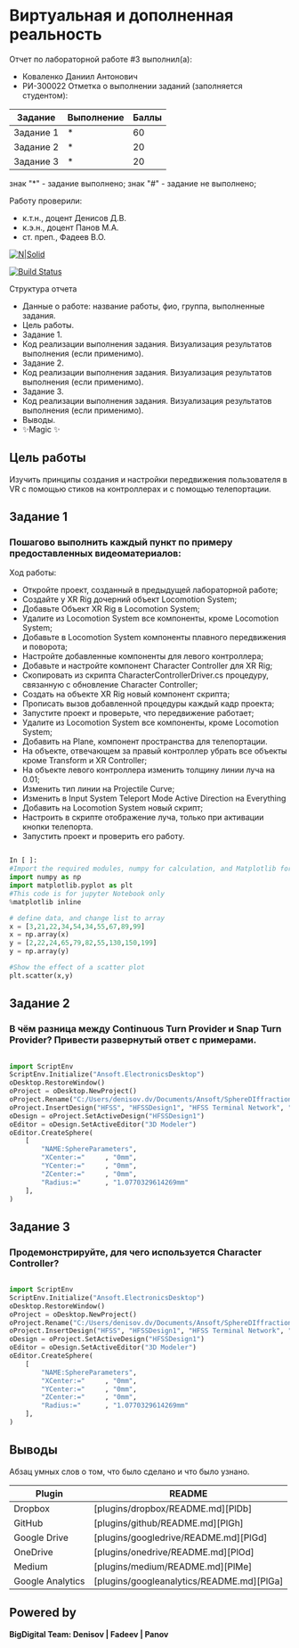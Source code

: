 # Виртуальная и дополненная реальность
Отчет по лабораторной работе #3 выполнил(а):
- Коваленко Даниил Антонович 
- РИ-300022
Отметка о выполнении заданий (заполняется студентом):

| Задание | Выполнение | Баллы |
| ------ | ------ | ------ |
| Задание 1 | * | 60 |
| Задание 2 | * | 20 |
| Задание 3 | * | 20 |

знак "*" - задание выполнено; знак "#" - задание не выполнено;

Работу проверили:
- к.т.н., доцент Денисов Д.В.
- к.э.н., доцент Панов М.А.
- ст. преп., Фадеев В.О.

[![N|Solid](https://cldup.com/dTxpPi9lDf.thumb.png)](https://nodesource.com/products/nsolid)

[![Build Status](https://travis-ci.org/joemccann/dillinger.svg?branch=master)](https://travis-ci.org/joemccann/dillinger)

Структура отчета

- Данные о работе: название работы, фио, группа, выполненные задания.
- Цель работы.
- Задание 1.
- Код реализации выполнения задания. Визуализация результатов выполнения (если применимо).
- Задание 2.
- Код реализации выполнения задания. Визуализация результатов выполнения (если применимо).
- Задание 3.
- Код реализации выполнения задания. Визуализация результатов выполнения (если применимо).
- Выводы.
- ✨Magic ✨

## Цель работы
Изучить принципы создания и настройки передвижения пользователя в VR с помощью стиков на контроллерах и с помощью телепортации.

## Задание 1
### Пошагово выполнить каждый пункт по примеру предоставленных видеоматериалов:
Ход работы:
- Откройте проект, созданный в предыдущей лабораторной работе;
- Создайте у XR Rig дочерний объект Locomotion System;
- Добавьте Объект XR Rig в Locomotion System;
- Удалите из Locomotion System все компоненты, кроме Locomotion System;
- Добавьте в Locomotion System компоненты плавного передвижения и поворота;
- Настройте добавленные компоненты для левого контроллера;
- Добавьте и настройте компонент Character Controller для XR Rig;
- Скопировать из скрипта CharacterControllerDriver.cs процедуру, связанную с обновление Character Controller;
- Создать на объекте XR Rig новый компонент скрипта;
- Прописать вызов добавленной процедуры каждый кадр проекта;  
- Запустите проект и проверьте, что передвижение работает;
- Удалите из Locomotion System все компоненты, кроме Locomotion System;
- Добавить на Plane, компонент пространства для телепортации.
- На объекте, отвечающем за правый контроллер убрать все объекты кроме Transform и XR Controller;
- На объекте левого контроллера изменить толщину линии луча на 0.01;
- Изменить тип линии на Projectile Curve;
- Изменить в Input System Teleport Mode Active Direction на Everything
- Добавить на Locomotion System новый скрипт;
- Настроить в скрипте отображение луча, только при активации кнопки телепорта.
- Запустить проект и проверить его работу.
```py

In [ ]:
#Import the required modules, numpy for calculation, and Matplotlib for drawing
import numpy as np
import matplotlib.pyplot as plt
#This code is for jupyter Notebook only
%matplotlib inline

# define data, and change list to array
x = [3,21,22,34,54,34,55,67,89,99]
x = np.array(x)
y = [2,22,24,65,79,82,55,130,150,199]
y = np.array(y)

#Show the effect of a scatter plot
plt.scatter(x,y)

```



## Задание 2
### В чём разница между Continuous Turn Provider и Snap Turn Provider? Привести развернутый ответ с примерами.



```py

import ScriptEnv
ScriptEnv.Initialize("Ansoft.ElectronicsDesktop")
oDesktop.RestoreWindow()
oProject = oDesktop.NewProject()
oProject.Rename("C:/Users/denisov.dv/Documents/Ansoft/SphereDIffraction.aedt", True)
oProject.InsertDesign("HFSS", "HFSSDesign1", "HFSS Terminal Network", "")
oDesign = oProject.SetActiveDesign("HFSSDesign1")
oEditor = oDesign.SetActiveEditor("3D Modeler")
oEditor.CreateSphere(
	[
		"NAME:SphereParameters",
		"XCenter:="		, "0mm",
		"YCenter:="		, "0mm",
		"ZCenter:="		, "0mm",
		"Radius:="		, "1.0770329614269mm"
	], 
)

```

## Задание 3
### Продемонстрируйте, для чего используется Character Controller?



```py

import ScriptEnv
ScriptEnv.Initialize("Ansoft.ElectronicsDesktop")
oDesktop.RestoreWindow()
oProject = oDesktop.NewProject()
oProject.Rename("C:/Users/denisov.dv/Documents/Ansoft/SphereDIffraction.aedt", True)
oProject.InsertDesign("HFSS", "HFSSDesign1", "HFSS Terminal Network", "")
oDesign = oProject.SetActiveDesign("HFSSDesign1")
oEditor = oDesign.SetActiveEditor("3D Modeler")
oEditor.CreateSphere(
	[
		"NAME:SphereParameters",
		"XCenter:="		, "0mm",
		"YCenter:="		, "0mm",
		"ZCenter:="		, "0mm",
		"Radius:="		, "1.0770329614269mm"
	], 
)

```

## Выводы

Абзац умных слов о том, что было сделано и что было узнано.

| Plugin | README |
| ------ | ------ |
| Dropbox | [plugins/dropbox/README.md][PlDb] |
| GitHub | [plugins/github/README.md][PlGh] |
| Google Drive | [plugins/googledrive/README.md][PlGd] |
| OneDrive | [plugins/onedrive/README.md][PlOd] |
| Medium | [plugins/medium/README.md][PlMe] |
| Google Analytics | [plugins/googleanalytics/README.md][PlGa] |

## Powered by

**BigDigital Team: Denisov | Fadeev | Panov**
